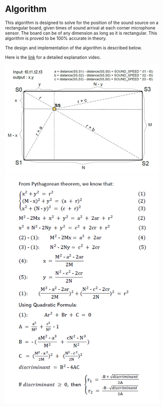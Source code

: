 # Algorithm

This algorithm is designed to solve for the position of the sound source on a rectangular board, given times of sound arrival at each corner microphone sensor. The board can be of any dimension as long as it is rectangular. This algorithm is proved to be 100% accurate in theory.

The design and implementation of the algorithm is described below.

Here is the [link](https://www.bilibili.com/video/av93537160) for a detailed explanation video.


![sketch](images/sketch.png)
![sketch](images/equations.png)

